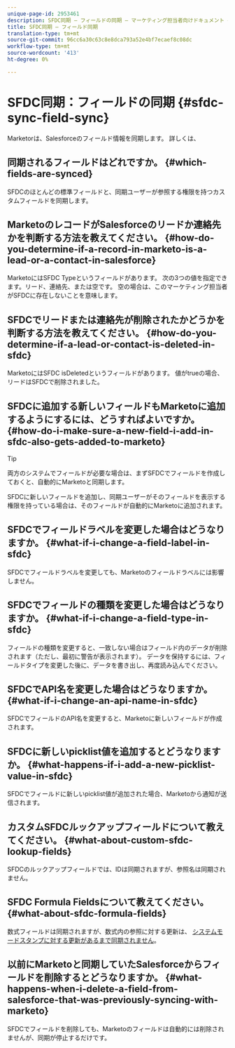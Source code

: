 ```yaml
---
unique-page-id: 2953461
description: SFDC同期 — フィールドの同期 — マーケティング担当者向けドキュメント — 製品ドキュメント
title: SFDC同期 — フィールド同期
translation-type: tm+mt
source-git-commit: 96cc6a30c63c8e8dca793a52e4bf7ecaef8c08dc
workflow-type: tm+mt
source-wordcount: '413'
ht-degree: 0%

---
```



# SFDC同期：フィールドの同期 {#sfdc-sync-field-sync}

Marketorは、Salesforceのフィールド情報を同期します。 詳しくは、

## 同期されるフィールドはどれですか。 {#which-fields-are-synced}

SFDCのほとんどの標準フィールドと、同期ユーザーが参照する権限を持つカスタムフィールドを同期します。

## MarketoのレコードがSalesforceのリードか連絡先かを判断する方法を教えてください。 {#how-do-you-determine-if-a-record-in-marketo-is-a-lead-or-a-contact-in-salesforce}

MarketoにはSFDC Typeというフィールドがあります。 次の3つの値を指定できます。リード、連絡先、または空です。 空の場合は、このマーケティング担当者がSFDCに存在しないことを意味します。

## SFDCでリードまたは連絡先が削除されたかどうかを判断する方法を教えてください。 {#how-do-you-determine-if-a-lead-or-contact-is-deleted-in-sfdc}

MarketoにはSFDC isDeletedというフィールドがあります。 値がtrueの場合、リードはSFDCで削除されました。

## SFDCに追加する新しいフィールドもMarketoに追加するようにするには、どうすればよいですか。 {#how-do-i-make-sure-a-new-field-i-add-in-sfdc-also-gets-added-to-marketo}

>[!TIP]
>
>両方のシステムでフィールドが必要な場合は、まずSFDCでフィールドを作成しておくと、自動的にMarketoと同期します。

SFDCに新しいフィールドを追加し、同期ユーザーがそのフィールドを表示する権限を持っている場合は、そのフィールドが自動的にMarketoに追加されます。

## SFDCでフィールドラベルを変更した場合はどうなりますか。 {#what-if-i-change-a-field-label-in-sfdc}

SFDCでフィールドラベルを変更しても、Marketoのフィールドラベルには影響しません。

## SFDCでフィールドの種類を変更した場合はどうなりますか。 {#what-if-i-change-a-field-type-in-sfdc}

フィールドの種類を変更すると、一致しない場合はフィールド内のデータが削除されます（ただし、最初に警告が表示されます）。 データを保持するには、フィールドタイプを変更した後に、データを書き出し、再度読み込んでください。

## SFDCでAPI名を変更した場合はどうなりますか。 {#what-if-i-change-an-api-name-in-sfdc}

SFDCでフィールドのAPI名を変更すると、Marketoに新しいフィールドが作成されます。

## SFDCに新しいpicklist値を追加するとどうなりますか。 {#what-happens-if-i-add-a-new-picklist-value-in-sfdc}

SFDCでフィールドに新しいpicklist値が追加された場合、Marketoから通知が送信されます。

## カスタムSFDCルックアップフィールドについて教えてください。 {#what-about-custom-sfdc-lookup-fields}

SFDCのルックアップフィールドでは、IDは同期されますが、参照名は同期されません。

## SFDC Formula Fieldsについて教えてください。 {#what-about-sfdc-formula-fields}

数式フィールドは同期されますが、数式内の参照に対する更新は、 [システムモードスタンプに対する更新があるまで同期されません](https://help.salesforce.com/apex/HTViewSolution?id=000193203&amp;language=en_US)。

## 以前にMarketoと同期していたSalesforceからフィールドを削除するとどうなりますか。 {#what-happens-when-i-delete-a-field-from-salesforce-that-was-previously-syncing-with-marketo}

SFDCでフィールドを削除しても、Marketoのフィールドは自動的には削除されませんが、同期が停止するだけです。
